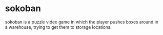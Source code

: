 # sokoban
sokoban is a puzzle video game in which the player pushes boxes around in a warehouse, trying to get them to storage locations.
